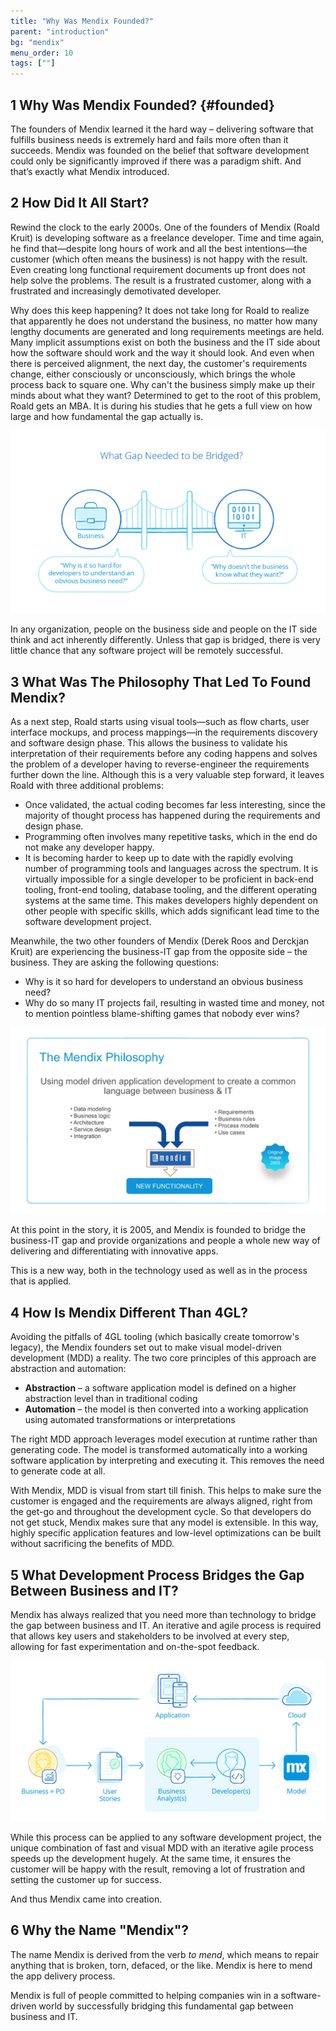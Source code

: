 ```yaml
---
title: "Why Was Mendix Founded?"
parent: "introduction"
bg: "mendix"
menu_order: 10
tags: [""]
---
```


## 1 Why Was Mendix Founded? {#founded}

The founders of Mendix learned it the hard way – delivering software that fulfills business needs is extremely hard and fails more often than it succeeds. Mendix was founded on the belief that software development could only be significantly improved if there was a paradigm shift. And that’s exactly what Mendix introduced.

## 2 How Did It All Start?

Rewind the clock to the early 2000s. One of the founders of Mendix (Roald Kruit) is developing software as a freelance developer. Time and time again, he find that—despite long hours of work and all the best intentions—the customer (which often means the business) is not happy with the result. Even creating long functional requirement documents up front does not help solve the problems. The result is a frustrated customer, along with a frustrated and increasingly demotivated developer.

Why does this keep happening? It does not take long for Roald to realize that apparently he does not understand the business, no matter how many lengthy documents are generated and long requirements meetings are held. Many implicit assumptions exist on both the business and the IT side about how the software should work and the way it should look. And even when there is perceived alignment, the next day, the customer's requirements change, either consciously or unconsciously, which brings the whole process back to square one. Why can't the business simply make up their minds about what they want? Determined to get to the root of this problem, Roald gets an MBA. It is during his studies that he gets a full view on how large and how fundamental the gap actually is.

![](attachments/business-gap.png)

In any organization, people on the business side and people on the IT side think and act inherently differently. Unless that gap is bridged, there is very little chance that any software project will be remotely successful.

## 3 What Was The Philosophy That Led To Found Mendix?

As a next step, Roald starts using visual tools—such as flow charts, user interface mockups, and process mappings—in the requirements discovery and software design phase. This allows the business to validate his interpretation of their requirements before any coding happens and solves the problem of a developer having to reverse-engineer the requirements further down the line. Although this is a very valuable step forward, it leaves Roald with three additional problems:

* Once validated, the actual coding becomes far less interesting, since the majority of thought process has happened during the requirements and design phase.
* Programming often involves many repetitive tasks, which in the end do not make any developer happy.
* It is becoming harder to keep up to date with the rapidly evolving number of programming tools and languages across the spectrum. It is virtually impossible for a single developer to be proficient in back-end tooling, front-end tooling, database tooling, and the different operating systems at the same time. This makes developers highly dependent on other people with specific skills, which adds significant lead time to the software development project.

Meanwhile, the two other founders of Mendix (Derek Roos and Derckjan Kruit) are experiencing the business-IT gap from the opposite side – the business. They are asking the following questions:

* Why is it so hard for developers to understand an obvious business need? 
* Why do so many IT projects fail, resulting in wasted time and money, not to mention pointless blame-shifting games that nobody ever wins?

![](attachments/philosophy.png)

At this point in the story, it is 2005, and Mendix is founded to bridge the business-IT gap and provide organizations and people a whole new way of delivering and differentiating with innovative apps. 

This is a new way, both in the technology used as well as in the process that is applied.

## 4 How Is Mendix Different Than 4GL?

Avoiding the pitfalls of 4GL tooling (which basically create tomorrow's legacy), the Mendix founders set out to make visual model-driven development (MDD) a reality. The two core principles of this approach are abstraction and automation:

 * **Abstraction** – a software application model is defined on a higher abstraction level than in traditional coding
 * **Automation** – the model is then converted into a working application using automated transformations or interpretations

The right MDD approach leverages model execution at runtime rather than generating code. The model is transformed automatically into a working software application by interpreting and executing it. This removes the need to generate code at all.

With Mendix, MDD  is visual from start till finish. This helps to make sure the customer is engaged and the requirements are always aligned, right from the get-go and throughout the development cycle. So that developers do not get stuck, Mendix makes sure that any model is extensible. In this way, highly specific application features and low-level optimizations can be built without sacrificing the benefits of MDD.

## 5 What Development Process Bridges the Gap Between Business and IT?

Mendix has always realized that you need more than technology to bridge the gap between business and IT. An iterative and agile process is required that allows key users and stakeholders to be involved at every step, allowing for fast experimentation and on-the-spot feedback. 

![](attachments/Mendix_RAD_process.png)

While this process can be applied to any software development project, the unique combination of fast and visual MDD with an iterative agile process speeds up the development hugely. At the same time, it ensures the customer will be happy with the result, removing a lot of frustration and setting the customer up for success.

And thus Mendix came into creation.

## 6 Why the Name "Mendix"?

The name Mendix is derived from the verb *to mend*, which means to repair anything that is broken, torn, defaced, or the like. Mendix is here to mend the app delivery process.

Mendix is full of people committed to helping companies win in a software-driven world by successfully bridging this fundamental gap between business and IT.
